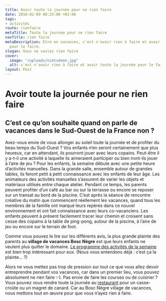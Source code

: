 ```yaml
---
title: Avoir toute la journée pour ne rien faire
date: 2018-02-09 00:25:00 +01:00
tags:
- activités
route: rienfaire
metaTitle: Toute la journée pour ne rien faire
navTitle: rien faire
metaDescription: Etre en vacances, c'est n'avoir rien à faire et avoir toute la journée
  pour le faire.
slogan: Vous ne voulez rien faire
cover:
  image: "/uploads/nietsdoen.jpg"
  alt: c'est n'avoir rien à faire et avoir toute la journée pour le faire.
layout: Post
---
```


# Avoir toute la journée pour ne rien faire

## C’est ce qu’on souhaite quand on parle de vacances dans le Sud-Ouest de la France non ?

Avez-vous envie de vous allonger au soleil toute la journée et de profiter du beau temps du Sud-Ouest ? Vos enfants n’en seront certainement que plus heureux, car en attendant, ils pourront jouer avec leurs copains. Peut-être il y a-t-il une activité à laquelle ils aimeraient participer ou bien iront-ils jouer à l’aire de jeu ?
Pour les enfants, la semaine débute avec une petite heure d’activités manuelles. Dans la grande salle, ensemble autour de grandes tables, ils feront petit à petit connaissance avec les enfants de leur âge. Les animateurs des activités manuelles s’assurent de varier les objets et matériaux utilisés entre chaque atelier. Pendant ce temps, les parents peuvent profiter d’un café au bar ou sur la terrasse ou encore se reposer sur un transat au bord de la piscine. C’est après la séance de rencontre créative du matin que commencent réellement les vacances, quand tous les membres de la famille ont marqué leurs repères dans ce nouvel environnement et ont fait connaissance avec leurs co-vacanciers. Les enfants peuvent à présent facilement tracer leur chemin et croisent sans cesse des copains à la table de ping-pong, autour de la piscine, à l’aire de jeu ou encore sur le terrain de foot.

Comme vous pouvez le lire sur les différents avis, la plus grande plainte des parents au **village de vacances Bosc Nègre** est que leurs enfants ne veulent plus quitter le domaine. [Le programme des activités de la semaine](https://www.boscnegre-vacances.com/animations/)  est bien trop intéressant pour eux. (Nous vous entendons déjà : c’est ça la plainte… ?)

Alors ne vous mettez pas trop de pression sur tout ce que vous allez devoir entreprendre pendant vos vacances, car dans un premier lieu, vous pouvez absolument ne rien faire :-). Pas envie de faire les courses ou de cuisiner ? Vous pouvez vous rendre toute la journée au [restaurant]( https://www.boscnegre-vacances.com/restaurant/) pour un casse-croûte ou un magret de canard. Car au Bosc Nègre village de vacances, nous mettons tout en œuvre pour que vous n’ayez rien à faire. 
